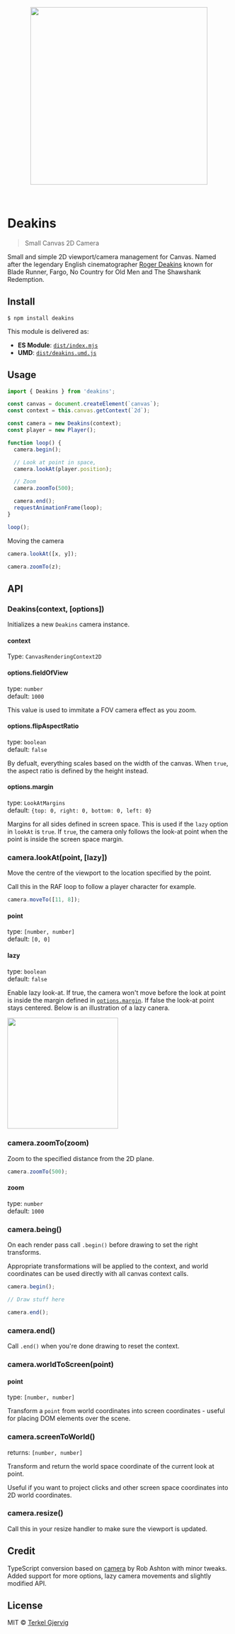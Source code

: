 <p align="center">
    <img width="400" src="https://github.com/terkelg/deakins/blob/master/deakins.gif?raw=true">
</p>
<br>

# Deakins
> Small Canvas 2D Camera

Small and simple 2D viewport/camera management for Canvas.
Named after the legendary English cinematographer [Roger Deakins](https://www.imdb.com/name/nm0005683/) known for Blade Runner, Fargo, No Country for Old Men and The Shawshank Redemption.


## Install

```
$ npm install deakins
```

This module is delivered as:

* **ES Module**: [`dist/index.mjs`](https://unpkg.com/deakins/dist/index.mjs)
* **UMD**: [`dist/deakins.umd.js`](https://unpkg.com/deakins/dist/deakins.umd.js)

## Usage

```js
import { Deakins } from 'deakins';

const canvas = document.createElement(`canvas`);
const context = this.canvas.getContext(`2d`);

const camera = new Deakins(context);
const player = new Player();

function loop() {
  camera.begin();

  // Look at point in space,
  camera.lookAt(player.position);

  // Zoom
  camera.zoomTo(500);

  camera.end();
  requestAnimationFrame(loop);
}

loop();
```

Moving the camera

```js
camera.lookAt([x, y]);

camera.zoomTo(z);
```

## API

### Deakins(context, [options])
Initializes a new `Deakins` camera instance.

#### context
Type: `CanvasRenderingContext2D`<br>

#### options.fieldOfView
type: `number`<br>
default: `1000`

This value is used to immitate a FOV camera effect as you zoom.

#### options.flipAspectRatio
type: `boolean`<br>
default: `false`

By defualt, everything scales based on the width of the canvas. When `true`, the aspect ratio is defined by the height instead.

#### options.margin
type: `LookAtMargins`<br>
default: `{top: 0, right: 0, bottom: 0, left: 0}`

Margins for all sides defined in screen space.
This is used if the `lazy` option in `lookAt` is `true`. If `true`, the camera only follows the look-at point when the point is inside the screen space margin.

### camera.lookAt(point, [lazy])

Move the centre of the viewport to the location specified by the point.

Call this in the RAF loop to follow a player character for example.

```js
camera.moveTo([11, 8]);
```

#### point
type: `[number, number]`<br>
default: `[0, 0]`

#### lazy
type: `boolean`<br>
default: `false`

Enable lazy look-at. If true, the camera won't move before the look at point is inside the margin defined in [`options.margin`](#optionsmargin). If false the look-at point stays centered. Below is an illustration of a lazy canera.

<img width="250" src="https://github.com/terkelg/deakins/blob/master/lazy.gif?raw=true">



### camera.zoomTo(zoom)

Zoom to the specified distance from the 2D plane.

```js
camera.zoomTo(500);
```

#### zoom
type: `number`<br>
default: `1000`


### camera.being()

On each render pass call `.begin()` before drawing to set the right transforms.

Appropriate transformations will be applied to the context, and world coordinates can be used directly with all canvas context calls.

```js
camera.begin();

// Draw stuff here

camera.end();
```


### camera.end()

Call `.end()` when you're done drawing to reset the context.


### camera.worldToScreen(point)

#### point
type: `[number, number]`<br>

Transform a `point` from world coordinates into screen coordinates - useful for placing DOM elements over the scene.


### camera.screenToWorld()
returns: `[number, number]`

Transform and return the world space coordinate of the current look at point.

Useful if you want to project clicks and other screen space coordinates into 2D world coordinates.

### camera.resize()

Call this in your resize handler to make sure the viewport is updated.


## Credit

TypeScript conversion based on [camera](https://github.com/robashton/camera) by Rob Ashton with minor tweaks. Added support for more options, lazy camera movements and slightly modified API.


## License

MIT © [Terkel Gjervig](https://terkel.com)
